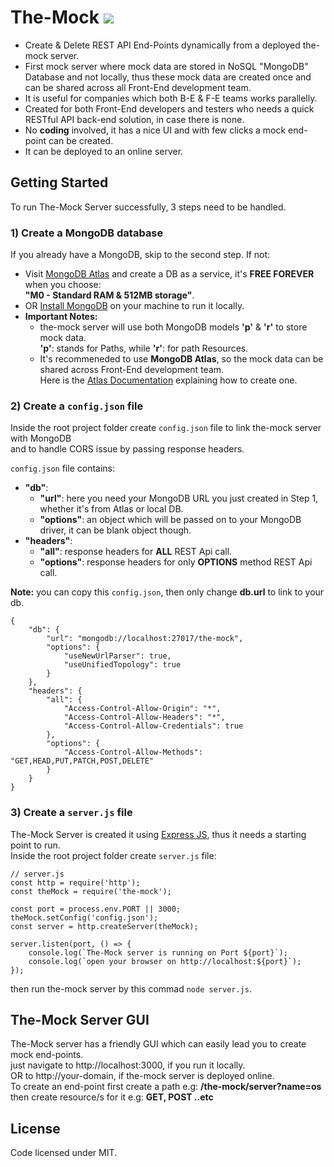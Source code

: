# The-Mock [![](https://badge.fury.io/js/the-mock.svg)](http://badge.fury.io/js/the-mock)

* Create & Delete REST API End-Points dynamically from a deployed the-mock server.
* First mock server where mock data are stored in NoSQL "MongoDB" Database and not locally, 
thus these mock data are created once and can be shared across all Front-End development team.
* It is useful for companies which both B-E & F-E teams works parallelly. 
* Created for both Front-End developers and testers who needs a quick RESTful API back-end solution, in case there is none.
* No __coding__ involved, it has a nice UI and with few clicks a mock end-point can be created.
* It can be deployed to an online server.

## Getting Started

To run The-Mock Server successfully, 3 steps need to be handled.

### 1) Create a MongoDB database

If you already have a MongoDB, skip to the second step. If not: 
- Visit [MongoDB Atlas](https://www.mongodb.com/cloud/atlas) and create a DB as a service, it's __FREE FOREVER__ when you choose:<br /> __"M0 - Standard RAM & 512MB storage"__.
- OR [Install MongoDB](https://docs.mongodb.com/v3.2/installation) on your machine to run it locally.
- __Important Notes:__ 
  * the-mock server will use both MongoDB models __'p'__ & __'r'__ to store mock data.<br /> 
  __'p'__: stands for Paths, while __'r'__: for path Resources.
  * It's recommeneded to use __MongoDB Atlas__, so the mock data can be shared across Front-End development team.<br />
  Here is the [Atlas Documentation](https://docs.atlas.mongodb.com) explaining how to create one.

### 2) Create a ```config.json``` file

Inside the root project folder create ```config.json``` file to link the-mock server with MongoDB<br />
and to handle CORS issue by passing response headers.<br />

```config.json``` file contains:
- __"db"__:
  * __"url"__: here you need your MongoDB URL you just created in Step 1, whether it's from Atlas or local DB.
  * __"options"__: an object which will be passed on to your MongoDB driver, it can be blank object though.
- __"headers"__:
  * __"all"__: response headers for __ALL__ REST Api call.
  * __"options"__: response headers for only __OPTIONS__ method REST Api call.

__Note:__ you can copy this ```config.json```, then only change __db.url__ to link to your db.
```
{
    "db": {
        "url": "mongodb://localhost:27017/the-mock",
        "options": {
            "useNewUrlParser": true,
            "useUnifiedTopology": true
        }
    },
    "headers": {
        "all": {
            "Access-Control-Allow-Origin": "*",
            "Access-Control-Allow-Headers": "*",
            "Access-Control-Allow-Credentials": true
        },
        "options": {
            "Access-Control-Allow-Methods": "GET,HEAD,PUT,PATCH,POST,DELETE"
        }
    }
}
```
### 3) Create a ```server.js``` file

The-Mock Server is created it using [Express JS](https://expressjs.com/), thus it needs a starting point to run.<br />
Inside the root project folder create ```server.js``` file:
```
// server.js
const http = require('http');
const theMock = require('the-mock');

const port = process.env.PORT || 3000;
theMock.setConfig('config.json');
const server = http.createServer(theMock);

server.listen(port, () => {
    console.log(`The-Mock server is running on Port ${port}`);
    console.log(`open your browser on http://localhost:${port}`);
});
```
then run the-mock server by this commad ```node server.js```.

## The-Mock Server GUI

The-Mock server has a friendly GUI which can easily lead you to create mock end-points.<br />
just navigate to http://localhost:3000, if you run it locally.<br />
OR to http://your-domain, if the-mock server is deployed online.<br />
To create an end-point first create a path e.g: __/the-mock/server?name=os__<br />
then create resource/s for it e.g: __GET, POST ..etc__

## License

Code licensed under MIT.